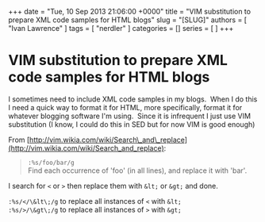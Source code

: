 +++
date = "Tue, 10 Sep 2013 21:06:00 +0000"
title = "VIM substitution to prepare XML code samples for HTML blogs"
slug = "[SLUG]"
authors = [ "Ivan Lawrence" ]
tags = [ "nerdler" ]
categories = []
series = [ ]
+++

# VIM substitution to prepare XML code samples for HTML blogs

I sometimes need to include XML code samples in my blogs.  When I do this I need a quick way to format it for HTML, more specifically, format it for whatever blogging software I'm using.  Since it is infrequent I just use VIM substitution (I know, I could do this in SED but for now VIM is good enough)  
  
From [http://vim.wikia.com/wiki/Search\_and\_replace](http://vim.wikia.com/wiki/Search_and_replace):  

> `:%s/foo/bar/g`  
> Find each occurrence of 'foo' (in all lines), and replace it with 'bar'.

  
I search for `<` or `>` then replace them with `&lt;` or `&gt;` and done.  
  
`:%s/</\&lt\;/g` to replace all instances of `<` with `&lt;`  
`:%s/>/\&gt\;/g` to replace all instances of `>` with `&gt;`